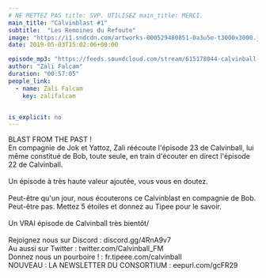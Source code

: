 ```yaml
---
# NE METTEZ PAS title: SVP. UTILISEZ main_title: MERCI.
main_title: "Calvinblast #1"
subtitle:  "Les Remoines du Refoute"
image: "https://i1.sndcdn.com/artworks-000529480851-0a3u5e-t3000x3000.jpg"
date: 2019-05-03T15:02:06+00:00

episode_mp3: "https://feeds.soundcloud.com/stream/615178044-calvinball-radio-calvinblast-1-les-remoines-du-refoute.mp3"
author: "Zali Falcam"
duration: "00:57:05"
people_link: 
  - name: Zali Falcam
    key: zalifalcam


is_explicit: no
---
```


<PodcastHeader/>

<!-- ECRIRE LA DESCRIPTION DE L'EPISODE SOUS CETTE LIGNE -->
BLAST FROM THE PAST !<br>En compagnie de Jok et Yattoz, Zali réécoute l'épisode 23 de Calvinball, lui même constitué de Bob, toute seule, en train d'écouter en direct l'épisode 22 de Calvinball.<br><br>Un épisode à très haute valeur ajoutée, vous vous en doutez.<br><br>Peut-être qu'un jour, nous écouterons ce Calvinblast en compagnie de Bob. Peut-être pas. Mettez 5 étoiles et donnez au Tipee pour le savoir.<br><br>Un VRAI épisode de Calvinball très bientôt/<br><br>Rejoignez nous sur Discord : discord.gg/4RnA9v7<br>Au aussi sur Twitter : twitter.com/Calvinball_FM<br>Donnez nous un pourboire ! : fr.tipeee.com/calvinball<br>NOUVEAU : LA NEWSLETTER DU CONSORTIUM : eepurl.com/gcFR29

